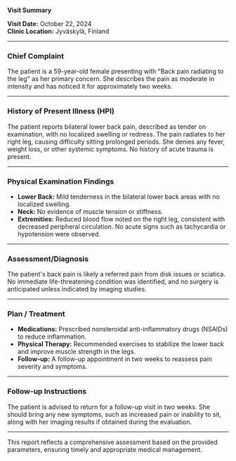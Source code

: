 

**Visit Summary**

**Visit Date:** October 22, 2024  
**Clinic Location:** Jyväskylä, Finland  

---

### **Chief Complaint**
The patient is a 59-year-old female presenting with "Back pain radiating to the leg" as her primary concern. She describes the pain as moderate in intensity and has noticed it for approximately two weeks.

---

### **History of Present Illness (HPI)**
The patient reports bilateral lower back pain, described as tender on examination, with no localized swelling or redness. The pain radiates to her right leg, causing difficulty sitting prolonged periods. She denies any fever, weight loss, or other systemic symptoms. No history of acute trauma is present.

---

### **Physical Examination Findings**
- **Lower Back:** Mild tenderness in the bilateral lower back areas with no localized swelling.
- **Neck:** No evidence of muscle tension or stiffness.
- **Extremities:** Reduced blood flow noted on the right leg, consistent with decreased peripheral circulation. No acute signs such as tachycardia or hypotension were observed.

---

### **Assessment/Diagnosis**
The patient's back pain is likely a referred pain from disk issues or sciatica. No immediate life-threatening condition was identified, and no surgery is anticipated unless indicated by imaging studies.

---

### **Plan / Treatment**
- **Medications:** Prescribed nonsteroidal anti-inflammatory drugs (NSAIDs) to reduce inflammation.
- **Physical Therapy:** Recommended exercises to stabilize the lower back and improve muscle strength in the legs.
- **Follow-up:** A follow-up appointment in two weeks to reassess pain severity and symptoms.

---

### **Follow-up Instructions**
The patient is advised to return for a follow-up visit in two weeks. She should bring any new symptoms, such as increased pain or inability to sit, along with her imaging results if obtained during the evaluation.

---

This report reflects a comprehensive assessment based on the provided parameters, ensuring timely and appropriate medical management.